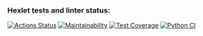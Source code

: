 ### Hexlet tests and linter status:
[![Actions Status](https://github.com/AlexVSSP/python-project-52/workflows/hexlet-check/badge.svg)](https://github.com/AlexVSSP/python-project-52/actions)
[![Maintainability](https://api.codeclimate.com/v1/badges/121dcb63c548b325f700/maintainability)](https://codeclimate.com/github/AlexVSSP/python-project-52/maintainability)
[![Test Coverage](https://api.codeclimate.com/v1/badges/121dcb63c548b325f700/test_coverage)](https://codeclimate.com/github/AlexVSSP/python-project-52/test_coverage)
[![Python CI](https://github.com/AlexVSSP/python-project-52/actions/workflows/pyci.yml/badge.svg)](https://github.com/AlexVSSP/python-project-52/actions/workflows/pyci.yml)